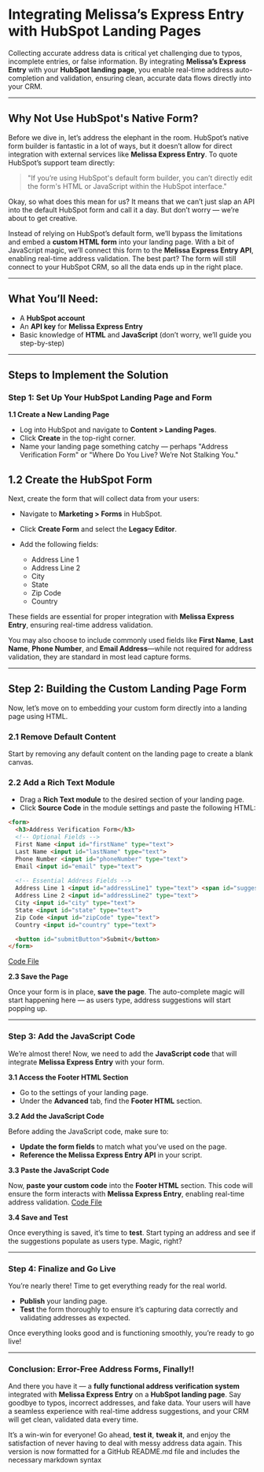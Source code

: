 # Integrating Melissa’s Express Entry with HubSpot Landing Pages

Collecting accurate address data is critical yet challenging due to typos, incomplete entries, or false information. By integrating **Melissa’s Express Entry** with your **HubSpot landing page**, you enable real-time address auto-completion and validation, ensuring clean, accurate data flows directly into your CRM.

---

## Why Not Use HubSpot's Native Form?

Before we dive in, let’s address the elephant in the room. HubSpot’s native form builder is fantastic in a lot of ways, but it doesn’t allow for direct integration with external services like **Melissa Express Entry**. To quote HubSpot’s support team directly:

> "If you’re using HubSpot's default form builder, you can’t directly edit the form's HTML or JavaScript within the HubSpot interface."

Okay, so what does this mean for us? It means that we can’t just slap an API into the default HubSpot form and call it a day. But don’t worry — we’re about to get creative.

Instead of relying on HubSpot’s default form, we’ll bypass the limitations and embed a **custom HTML form** into your landing page. With a bit of JavaScript magic, we’ll connect this form to the **Melissa Express Entry API**, enabling real-time address validation. The best part? The form will still connect to your HubSpot CRM, so all the data ends up in the right place.

---

## What You’ll Need:
- A **HubSpot account**
- An **API key** for **Melissa Express Entry**
- Basic knowledge of **HTML** and **JavaScript** (don’t worry, we’ll guide you step-by-step)

---

## Steps to Implement the Solution

### Step 1: Set Up Your HubSpot Landing Page and Form

**1.1 Create a New Landing Page**

- Log into HubSpot and navigate to **Content > Landing Pages**.
- Click **Create** in the top-right corner.
- Name your landing page something catchy — perhaps "Address Verification Form" or "Where Do You Live? We’re Not Stalking You."

## 1.2 Create the HubSpot Form

Next, create the form that will collect data from your users:

- Navigate to **Marketing > Forms** in HubSpot.  
- Click **Create Form** and select the **Legacy Editor**.  
- Add the following fields:

  - Address Line 1  
  - Address Line 2  
  - City  
  - State  
  - Zip Code  
  - Country  

These fields are essential for proper integration with **Melissa Express Entry**, ensuring real-time address validation.  

You may also choose to include commonly used fields like **First Name**, **Last Name**, **Phone Number**, and **Email Address**—while not required for address validation, they are standard in most lead capture forms.

---

## Step 2: Building the Custom Landing Page Form

Now, let’s move on to embedding your custom form directly into a landing page using HTML.

### 2.1 Remove Default Content

Start by removing any default content on the landing page to create a blank canvas.

### 2.2 Add a Rich Text Module

- Drag a **Rich Text module** to the desired section of your landing page.  
- Click **Source Code** in the module settings and paste the following HTML:

```html
<form>
  <h3>Address Verification Form</h3>
  <!-- Optional Fields -->
  First Name <input id="firstName" type="text">
  Last Name <input id="lastName" type="text">
  Phone Number <input id="phoneNumber" type="text">
  Email <input id="email" type="text">
  
  <!-- Essential Address Fields -->
  Address Line 1 <input id="addressLine1" type="text"> <span id="suggestions"></span>
  Address Line 2 <input id="addressLine2" type="text">
  City <input id="city" type="text">
  State <input id="state" type="text">
  Zip Code <input id="zipCode" type="text">
  Country <input id="country" type="text">

  <button id="submitButton">Submit</button>
</form>
```

<a href="https://github.com/iankimm/HubspotDoc/blob/main/richtext.html">Code File</a>

**2.3 Save the Page**

Once your form is in place, **save the page**. The auto-complete magic will start happening here — as users type, address suggestions will start popping up.

---

### Step 3: Add the JavaScript Code

We’re almost there! Now, we need to add the **JavaScript code** that will integrate **Melissa Express Entry** with your form.

**3.1 Access the Footer HTML Section**

- Go to the settings of your landing page.
- Under the **Advanced** tab, find the **Footer HTML** section.

**3.2 Add the JavaScript Code**

Before adding the JavaScript code, make sure to:
- **Update the form fields** to match what you’ve used on the page.
- **Reference the Melissa Express Entry API** in your script.

**3.3 Paste the JavaScript Code**

Now, **paste your custom code** into the **Footer HTML** section. This code will ensure the form interacts with **Melissa Express Entry**, enabling real-time address validation.
<a href="https://github.com/iankimm/HubspotDoc/blob/main/setting.html">Code File</a>

**3.4 Save and Test**

Once everything is saved, it’s time to **test**. Start typing an address and see if the suggestions populate as users type. Magic, right?

---

### Step 4: Finalize and Go Live

You’re nearly there! Time to get everything ready for the real world.

- **Publish** your landing page.
- **Test** the form thoroughly to ensure it’s capturing data correctly and validating addresses as expected.

Once everything looks good and is functioning smoothly, you’re ready to go live!

---

### Conclusion: Error-Free Address Forms, Finally!!

And there you have it — a **fully functional address verification system** integrated with **Melissa Express Entry** on a **HubSpot landing page**. Say goodbye to typos, incorrect addresses, and fake data. Your users will have a seamless experience with real-time address suggestions, and your CRM will get clean, validated data every time.

It’s a win-win for everyone! Go ahead, **test it**, **tweak it**, and enjoy the satisfaction of never having to deal with messy address data again.
This version is now formatted for a GitHub README.md file and includes the necessary markdown syntax 